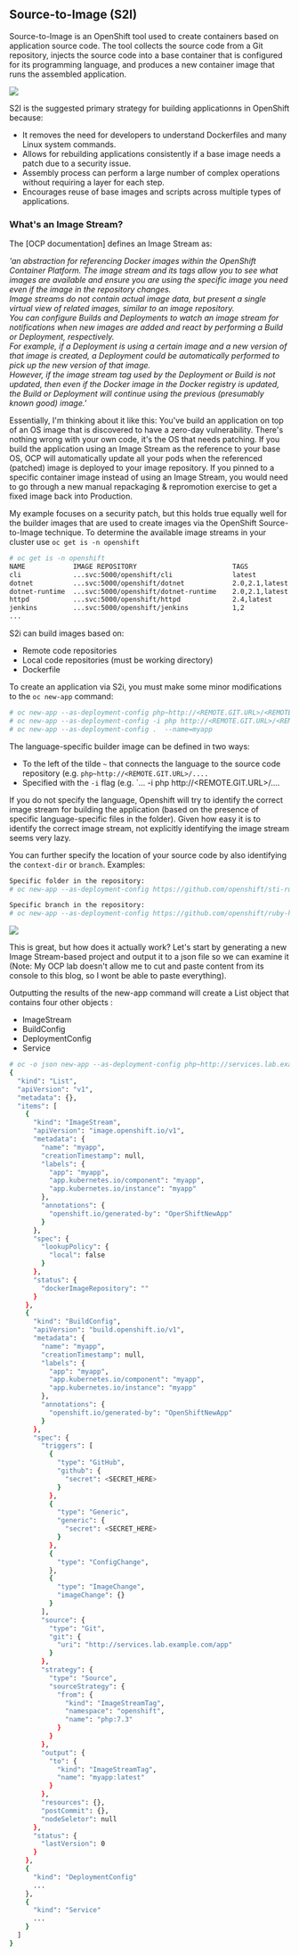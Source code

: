 ## Source-to-Image (S2I)
Source-to-Image is an OpenShift tool used to create containers based on application source code. The tool collects the source code from a Git repository, injects the source code into a base container that is configured for its programming language, and produces a new container image that runs the assembled application.

<img src="./img/source-to-image.png"><br>

S2I is the suggested primary strategy for building applicationns in OpenShift because:
* It removes the need for developers to understand Dockerfiles and many Linux system commands.
* Allows for rebuilding applications consistently if a base image needs a patch due to a security issue.
* Assembly process can perform a large number of complex operations without requiring a layer for each step.
* Encourages reuse of base images and scripts across multiple types of applications.

### What's an Image Stream?
The [OCP documentation] defines an Image Stream as:

_'an abstraction for referencing Docker images within the OpenShift Container Platform. The image stream and its tags allow you to see what images are available and ensure you are using the specific image you need even if the image in the repository changes. <br>Image streams do not contain actual image data, but present a single virtual view of related images, similar to an image repository.<br>You can configure Builds and Deployments to watch an image stream for notifications when new images are added and react by performing a Build or Deployment, respectively.<br>For example, if a Deployment is using a certain image and a new version of that image is created, a Deployment could be automatically performed to pick up the new version of that image.<br>However, if the image stream tag used by the Deployment or Build is not updated, then even if the Docker image in the Docker registry is updated, the Build or Deployment will continue using the previous (presumably known good) image.'_

Essentially, I'm thinking about it like this: You've build an application on top of an OS image that is discovered to have a zero-day vulnerability. There's nothing wrong with your own code, it's the OS that needs patching. If you build the application using an Image Stream as the reference to your base OS, OCP will automatically update all your pods when the referenced (patched) image is deployed to your image repository. If you pinned to a specific container image instead of using an Image Stream, you would need to go through a new manual repackaging & repromotion exercise to get a fixed image back into Production. 

My example focuses on a security patch, but this holds true equally well for the builder images that are used to create images via the OpenShift Source-to-Image technique. To determine the available image streams in your cluster use `oc get is -n openshift`
```bash
# oc get is -n openshift
NAME            IMAGE REPOSITORY                        TAGS
cli             ...svc:5000/openshift/cli               latest
dotnet          ...svc:5000/openshift/dotnet            2.0,2.1,latest
dotnet-runtime  ...svc:5000/openshift/dotnet-runtime    2.0,2.1,latest
httpd           ...svc:5000/openshift/httpd             2.4,latest
jenkins         ...svc:5000/openshift/jenkins           1,2
...
```

S2i can build images based on:
* Remote code repositories
* Local code repositories (must be working directory)
* Dockerfile

To create an application via S2i, you must make some minor modifications to the `oc new-app` command:
```bash
# oc new-app --as-deployment-config php~http://<REMOTE.GIT.URL>/<REMOTE.REPOSITORY --name=myapp
# oc new-app --as-deployment-config -i php http://<REMOTE.GIT.URL>/<REMOTE.REPOSITORY --name=myapp
# oc new-app --as-deployment-config .  --name=myapp
```
The language-specific builder image can be defined in two ways:
* To the left of the tilde `~` that connects the language to the source code repository (e.g. `php~http://<REMOTE.GIT.URL>/....`
* Specified with the `-i` flag (e.g. `... -i php http://<REMOTE.GIT.URL>/....

If you do not specify the language, Openshift will try to identify the correct image stream for building the application (based on the presence of specific language-specific files in the folder). Given how easy it is to identify the correct image stream, not explicitly identifying the image stream seems very lazy.

You can further specify the location of your source code by also identifying the `context-dir` or `branch`. Examples:
```bash
Specific folder in the repository:
# oc new-app --as-deployment-config https://github.com/openshift/sti-ruby.git --context-dir=2.0/test/puma-test-app

Specific branch in the repository:
# oc new-app --as-deployment-config https://github.com/openshift/ruby-hello-world.git#beta4
```

<img src="./img/s2i-context-dir.png">

This is great, but how does it actually work? Let's start by generating a new Image Stream-based project and output it to a json file so we can examine it (Note: My OCP lab doesn't allow me to cut and paste content from its console to this blog, so I wont be able to paste everything).

Outputting the results of the new-app command will create a List object that contains four other objects :
* ImageStream
* BuildConfig
* DeploymentConfig
* Service

```bash
# oc -o json new-app --as-deployment-config php~http://services.lab.example.com/app --name=myapp > s2i.json
{
  "kind": "List",
  "apiVersion": "v1",
  "metadata": {},
  "items": [
    {
      "kind": "ImageStream",
      "apiVersion": "image.openshift.io/v1",
      "metadata": {
        "name": "myapp",
        "creationTimestamp": null,
        "labels": {
          "app": "myapp",
          "app.kubernetes.io/component": "myapp",
          "app.kubernetes.io/instance": "myapp"
        },
        "annotations": {
          "openshift.io/generated-by": "OperShiftNewApp"
        }
      },
      "spec": {
        "lookupPolicy": {
          "local": false
        }
      },
      "status": {
        "dockerImageRepository": ""
      }
    },
    {
      "kind": "BuildConfig",
      "apiVersion": "build.openshift.io/v1",
      "metadata": {
        "name": "myapp",
        "creationTimestamp": null,
        "labels": {
          "app": "myapp",
          "app.kubernetes.io/component": "myapp",
          "app.kubernetes.io/instance": "myapp"
        },
        "annotations": {
          "openshift.io/generated-by": "OpenShiftNewApp"
        }
      },
      "spec": {
        "triggers": [
          {
            "type": "GitHub",
            "github": {
              "secret": <SECRET_HERE>
            }
          },
          {
            "type": "Generic",
            "generic": {
              "secret": <SECRET_HERE>
            }
          },
          {
            "type": "ConfigChange",
          },
          {
            "type": "ImageChange",
            "imageChange": {}
          }
        ],
        "source": {
          "type": "Git",
          "git": {
            "uri": "http://services.lab.example.com/app"
          }
        },
        "strategy": {
          "type": "Source",
          "sourceStrategy": {
            "from": {
              "kind": "ImageStreamTag",
              "namespace": "openshift",
              "name": "php:7.3"
            }
          }
        },
        "output": {
          "to": {
            "kind": "ImageStreamTag",
            "name": "myapp:latest"
          }
        },
        "resources": {},
        "postCommit": {},
        "nodeSeletor": null
      },
      "status": {
        "lastVersion": 0
      }
    },
    {
      "kind": "DeploymentConfig"
      ...
    },
    {
      "kind": "Service"
      ...
    }
  ]
}

  
```
